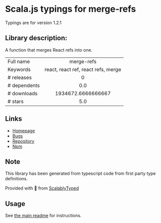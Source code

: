 
# Scala.js typings for merge-refs

Typings are for version 1.2.1

## Library description:
A function that merges React refs into one.

|                    |                 |
| ------------------ | :-------------: |
| Full name          | merge-refs |
| Keywords           | react, react ref, react refs, merge |
| # releases         | 0 |
| # dependents       | 0.0 |
| # downloads        | 1934672.6666666667 |
| # stars            | 5.0 |

## Links
- [Homepage](https://github.com/wojtekmaj/merge-refs#readme)
- [Bugs](https://github.com/wojtekmaj/merge-refs/issues)
- [Repository](https://github.com/wojtekmaj/merge-refs)
- [Npm](https://www.npmjs.com/package/merge-refs)
    


## Note
This library has been generated from typescript code from first party type definitions.

Provided with :purple_heart: from [ScalablyTyped](https://github.com/oyvindberg/ScalablyTyped)

## Usage
See [the main readme](../../readme.md) for instructions.



